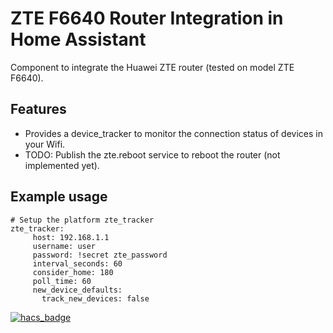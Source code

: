 # ZTE F6640 Router Integration in Home Assistant
Component to integrate the Huawei ZTE router (tested on model ZTE F6640).

## Features
- Provides a device_tracker to monitor the connection status of devices in your Wifi.
- TODO: Publish the zte.reboot service to reboot the router (not implemented yet).

## Example usage

```
# Setup the platform zte_tracker
zte_tracker:
     host: 192.168.1.1
     username: user
     password: !secret zte_password
     interval_seconds: 60
     consider_home: 180
     poll_time: 60
     new_device_defaults:
       track_new_devices: false
```

[![hacs_badge](https://img.shields.io/badge/HACS-Custom-41BDF5.svg?style=for-the-badge)](https://github.com/hacs/integration)
